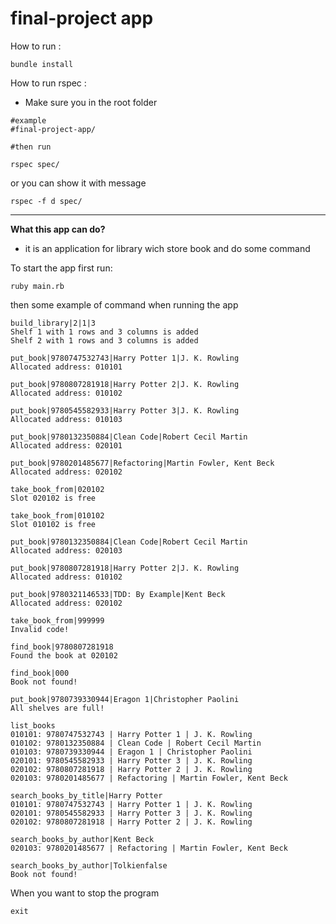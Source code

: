 # final-project app

How to run :

```
bundle install
```

How to run rspec :
- Make sure you in the root folder

```
#example
#final-project-app/

#then run

rspec spec/

```
or you can show it with message

```
rspec -f d spec/
```
------------------

**What this app can do?**
- it is an application for library wich store book and do some command

To start the app
first run:
```
ruby main.rb
```
then some example of command when running the app
```
build_library|2|1|3
Shelf 1 with 1 rows and 3 columns is added
Shelf 2 with 1 rows and 3 columns is added

put_book|9780747532743|Harry Potter 1|J. K. Rowling
Allocated address: 010101

put_book|9780807281918|Harry Potter 2|J. K. Rowling
Allocated address: 010102

put_book|9780545582933|Harry Potter 3|J. K. Rowling
Allocated address: 010103

put_book|9780132350884|Clean Code|Robert Cecil Martin 
Allocated address: 020101
 
put_book|9780201485677|Refactoring|Martin Fowler, Kent Beck
Allocated address: 020102

take_book_from|020102
Slot 020102 is free

take_book_from|010102
Slot 010102 is free

put_book|9780132350884|Clean Code|Robert Cecil Martin
Allocated address: 020103

put_book|9780807281918|Harry Potter 2|J. K. Rowling
Allocated address: 010102

put_book|9780321146533|TDD: By Example|Kent Beck
Allocated address: 020102

take_book_from|999999
Invalid code!

find_book|9780807281918
Found the book at 020102

find_book|000
Book not found!

put_book|9780739330944|Eragon 1|Christopher Paolini
All shelves are full!

list_books
010101: 9780747532743 | Harry Potter 1 | J. K. Rowling
010102: 9780132350884 | Clean Code | Robert Cecil Martin
010103: 9780739330944 | Eragon 1 | Christopher Paolini
020101: 9780545582933 | Harry Potter 3 | J. K. Rowling
020102: 9780807281918 | Harry Potter 2 | J. K. Rowling
020103: 9780201485677 | Refactoring | Martin Fowler, Kent Beck

search_books_by_title|Harry Potter
010101: 9780747532743 | Harry Potter 1 | J. K. Rowling
020101: 9780545582933 | Harry Potter 3 | J. K. Rowling
020102: 9780807281918 | Harry Potter 2 | J. K. Rowling

search_books_by_author|Kent Beck
020103: 9780201485677 | Refactoring | Martin Fowler, Kent Beck

search_books_by_author|Tolkienfalse
Book not found!
```
When you want to stop the program
```
exit
```

